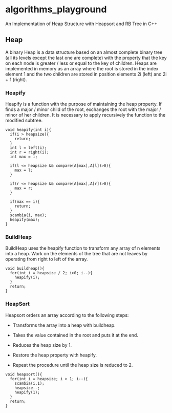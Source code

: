 # algorithms_playground

An Implementation of Heap Structure with Heapsort and RB Tree in C++

## Heap

A binary Heap is a data structure based on an almost complete binary tree (all its levels except the last one are complete) with the property that the key on each node is greater / less or equal to the key of children. Heaps are implemented in memory as an array where the root is stored in the index element 1 and the two children are stored in position elements 2i (left) and 2i + 1 (right).

### Heapify

Heapify is a function with the purpose of maintaining the heap property. If finds a major / minor child of the root, exchanges the root with the major / minor of her children. It is necessary to apply recursively the function to the modified subtree.

```
void heapify(int i){
  if(i > heapsize){
    return;
  }
  int l = left(i);
  int r = right(i);
  int max = i;

  if(l <= heapsize && compare(A[max],A[l])>0){
    max = l;
  }

  if(r <= heapsize && compare(A[max],A[r])>0){
    max = r;
  }

  if(max == i){
    return;
  }
  scambia(i, max);
  heapify(max);
}
```

### BuildHeap

BuildHeap uses the heapify function to transform any array of n elements into a heap. Work on the elements of the tree that are not leaves by operating from right to left of the array.

```
void buildheap(){
  for(int i = heapsize / 2; i>0; i--){
    heapify(i);
  }
  return;
}
```

### HeapSort

Heapsort orders an array according to the following steps:

- Transforms the array into a heap with buildheap.

- Takes the value contained in the root and puts it at the end.

- Reduces the heap size by 1.

- Restore the heap property with heapify.

- Repeat the procedure until the heap size is reduced to 2.

```
void heapsort(){
  for(int i = heapsize; i > 1; i--){
    scambia(i,1);
    heapsize--;
    heapify(1);
  }
  return;
}
```
